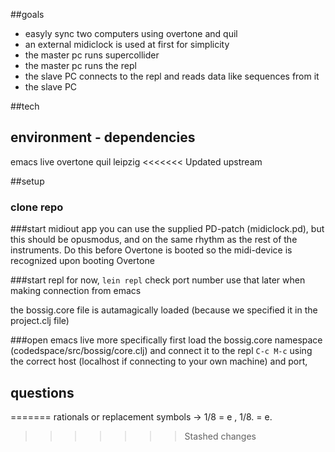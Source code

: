 ##goals	
- easyly sync two computers using overtone and quil
- an external midiclock is used at first for simplicity
- the master pc runs supercollider
- the master pc runs the repl
- the slave PC connects to the repl and reads data like sequences from it
- the slave PC 

##tech


## environment - dependencies
emacs live
overtone
quil
leipzig
<<<<<<< Updated upstream


##setup

### clone repo

###start midiout app
you can use the supplied PD-patch (midiclock.pd), but this should be opusmodus, and on the same rhythm as the rest of the instruments.
Do this before Overtone is booted so the midi-device is recognized upon booting Overtone

###start repl
for now, `lein repl` check port number use that later when making connection from emacs
<!--`lein repl :host 0.0.0.0 :port 21337`

the `:host 0.0.0.0` is for allowing external connections
the `:port` is for fixing the port

-->
the bossig.core file is autamagically loaded (because we specified it in the project.clj file)


###open emacs live
more specifically first load the bossig.core namespace (codedspace/src/bossig/core.clj) and connect it to the repl
`C-c M-c` using the correct host (localhost if connecting to your own machine) and port, <!--should be 21337-->

## questions 




=======
rationals or replacement symbols -> 1/8 = e , 1/8. = e.
>>>>>>> Stashed changes
